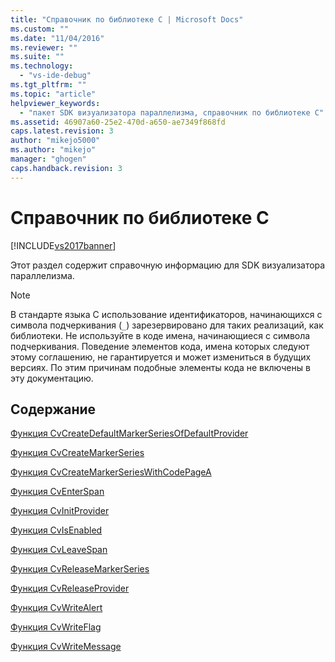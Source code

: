 ```yaml
---
title: "Справочник по библиотеке C | Microsoft Docs"
ms.custom: ""
ms.date: "11/04/2016"
ms.reviewer: ""
ms.suite: ""
ms.technology: 
  - "vs-ide-debug"
ms.tgt_pltfrm: ""
ms.topic: "article"
helpviewer_keywords: 
  - "пакет SDK визуализатора параллелизма, справочник по библиотеке C"
ms.assetid: 46907a60-25e2-470d-a650-ae7349f868fd
caps.latest.revision: 3
author: "mikejo5000"
ms.author: "mikejo"
manager: "ghogen"
caps.handback.revision: 3
---
```

# Справочник по библиотеке C
[!INCLUDE[vs2017banner](../code-quality/includes/vs2017banner.md)]

Этот раздел содержит справочную информацию для SDK визуализатора параллелизма.  
  
> [!NOTE]
>  В стандарте языка C использование идентификаторов, начинающихся с символа подчеркивания \(`_`\) зарезервировано для таких реализаций, как библиотеки.  Не используйте в коде имена, начинающиеся с символа подчеркивания.  Поведение элементов кода, имена которых следуют этому соглашению, не гарантируется и может измениться в будущих версиях.  По этим причинам подобные элементы кода не включены в эту документацию.  
  
## Содержание  
 [Функция CvCreateDefaultMarkerSeriesOfDefaultProvider](../profiling/cvcreatedefaultmarkerseriesofdefaultprovider-function.md)  
  
 [Функция CvCreateMarkerSeries](../profiling/cvcreatemarkerseries-function.md)  
  
 [Функция CvCreateMarkerSeriesWithCodePageA](../profiling/cvcreatemarkerserieswithcodepagea-function.md)  
  
 [Функция CvEnterSpan](../profiling/cventerspan-function.md)  
  
 [Функция CvInitProvider](../profiling/cvinitprovider-function.md)  
  
 [Функция CvIsEnabled](../profiling/cvisenabled-function.md)  
  
 [Функция CvLeaveSpan](../profiling/cvleavespan-function.md)  
  
 [Функция CvReleaseMarkerSeries](../profiling/cvreleasemarkerseries-function.md)  
  
 [Функция CvReleaseProvider](../profiling/cvreleaseprovider-function.md)  
  
 [Функция CvWriteAlert](../profiling/cvwritealert-function.md)  
  
 [Функция CvWriteFlag](../profiling/cvwriteflag-function.md)  
  
 [Функция CvWriteMessage](../profiling/cvwritemessage-function.md)